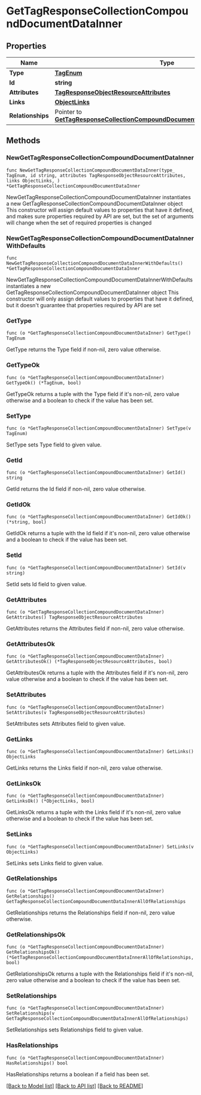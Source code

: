 # GetTagResponseCollectionCompoundDocumentDataInner

## Properties

Name | Type | Description | Notes
------------ | ------------- | ------------- | -------------
**Type** | [**TagEnum**](TagEnum.md) |  | 
**Id** | **string** | The Tag ID | 
**Attributes** | [**TagResponseObjectResourceAttributes**](TagResponseObjectResourceAttributes.md) |  | 
**Links** | [**ObjectLinks**](ObjectLinks.md) |  | 
**Relationships** | Pointer to [**GetTagResponseCollectionCompoundDocumentDataInnerAllOfRelationships**](GetTagResponseCollectionCompoundDocumentDataInnerAllOfRelationships.md) |  | [optional] 

## Methods

### NewGetTagResponseCollectionCompoundDocumentDataInner

`func NewGetTagResponseCollectionCompoundDocumentDataInner(type_ TagEnum, id string, attributes TagResponseObjectResourceAttributes, links ObjectLinks, ) *GetTagResponseCollectionCompoundDocumentDataInner`

NewGetTagResponseCollectionCompoundDocumentDataInner instantiates a new GetTagResponseCollectionCompoundDocumentDataInner object
This constructor will assign default values to properties that have it defined,
and makes sure properties required by API are set, but the set of arguments
will change when the set of required properties is changed

### NewGetTagResponseCollectionCompoundDocumentDataInnerWithDefaults

`func NewGetTagResponseCollectionCompoundDocumentDataInnerWithDefaults() *GetTagResponseCollectionCompoundDocumentDataInner`

NewGetTagResponseCollectionCompoundDocumentDataInnerWithDefaults instantiates a new GetTagResponseCollectionCompoundDocumentDataInner object
This constructor will only assign default values to properties that have it defined,
but it doesn't guarantee that properties required by API are set

### GetType

`func (o *GetTagResponseCollectionCompoundDocumentDataInner) GetType() TagEnum`

GetType returns the Type field if non-nil, zero value otherwise.

### GetTypeOk

`func (o *GetTagResponseCollectionCompoundDocumentDataInner) GetTypeOk() (*TagEnum, bool)`

GetTypeOk returns a tuple with the Type field if it's non-nil, zero value otherwise
and a boolean to check if the value has been set.

### SetType

`func (o *GetTagResponseCollectionCompoundDocumentDataInner) SetType(v TagEnum)`

SetType sets Type field to given value.


### GetId

`func (o *GetTagResponseCollectionCompoundDocumentDataInner) GetId() string`

GetId returns the Id field if non-nil, zero value otherwise.

### GetIdOk

`func (o *GetTagResponseCollectionCompoundDocumentDataInner) GetIdOk() (*string, bool)`

GetIdOk returns a tuple with the Id field if it's non-nil, zero value otherwise
and a boolean to check if the value has been set.

### SetId

`func (o *GetTagResponseCollectionCompoundDocumentDataInner) SetId(v string)`

SetId sets Id field to given value.


### GetAttributes

`func (o *GetTagResponseCollectionCompoundDocumentDataInner) GetAttributes() TagResponseObjectResourceAttributes`

GetAttributes returns the Attributes field if non-nil, zero value otherwise.

### GetAttributesOk

`func (o *GetTagResponseCollectionCompoundDocumentDataInner) GetAttributesOk() (*TagResponseObjectResourceAttributes, bool)`

GetAttributesOk returns a tuple with the Attributes field if it's non-nil, zero value otherwise
and a boolean to check if the value has been set.

### SetAttributes

`func (o *GetTagResponseCollectionCompoundDocumentDataInner) SetAttributes(v TagResponseObjectResourceAttributes)`

SetAttributes sets Attributes field to given value.


### GetLinks

`func (o *GetTagResponseCollectionCompoundDocumentDataInner) GetLinks() ObjectLinks`

GetLinks returns the Links field if non-nil, zero value otherwise.

### GetLinksOk

`func (o *GetTagResponseCollectionCompoundDocumentDataInner) GetLinksOk() (*ObjectLinks, bool)`

GetLinksOk returns a tuple with the Links field if it's non-nil, zero value otherwise
and a boolean to check if the value has been set.

### SetLinks

`func (o *GetTagResponseCollectionCompoundDocumentDataInner) SetLinks(v ObjectLinks)`

SetLinks sets Links field to given value.


### GetRelationships

`func (o *GetTagResponseCollectionCompoundDocumentDataInner) GetRelationships() GetTagResponseCollectionCompoundDocumentDataInnerAllOfRelationships`

GetRelationships returns the Relationships field if non-nil, zero value otherwise.

### GetRelationshipsOk

`func (o *GetTagResponseCollectionCompoundDocumentDataInner) GetRelationshipsOk() (*GetTagResponseCollectionCompoundDocumentDataInnerAllOfRelationships, bool)`

GetRelationshipsOk returns a tuple with the Relationships field if it's non-nil, zero value otherwise
and a boolean to check if the value has been set.

### SetRelationships

`func (o *GetTagResponseCollectionCompoundDocumentDataInner) SetRelationships(v GetTagResponseCollectionCompoundDocumentDataInnerAllOfRelationships)`

SetRelationships sets Relationships field to given value.

### HasRelationships

`func (o *GetTagResponseCollectionCompoundDocumentDataInner) HasRelationships() bool`

HasRelationships returns a boolean if a field has been set.


[[Back to Model list]](../README.md#documentation-for-models) [[Back to API list]](../README.md#documentation-for-api-endpoints) [[Back to README]](../README.md)


